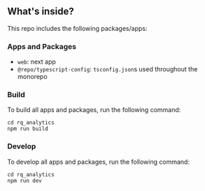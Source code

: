 
## What's inside?

This repo includes the following packages/apps:

### Apps and Packages


- `web`: next app
- `@repo/typescript-config`: `tsconfig.json`s used throughout the monorepo


### Build

To build all apps and packages, run the following command:

```
cd rq_analytics
npm run build
```

### Develop

To develop all apps and packages, run the following command:

```
cd rq_analytics
npm run dev
```

